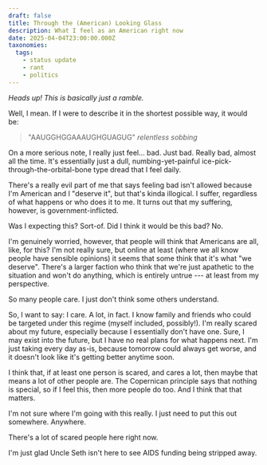 ```yaml
---
draft: false
title: Through the (American) Looking Glass
description: What I feel as an American right now
date: 2025-04-04T23:00:00.000Z
taxonomies:
  tags:
    - status update
    - rant
    - politics
---
```


*Heads up! This is basically just a ramble.*

Well, I mean. If I were to describe it in the shortest possible way, it would be:

> "AAUGGHGGAAAUGHGUAGUG" *relentless sobbing*

On a more serious note, I really just feel... bad. Just bad. Really bad, almost all the time. It's essentially just a dull, numbing-yet-painful ice-pick-through-the-orbital-bone type dread that I feel daily.

There's a really evil part of me that says feeling bad isn't allowed because I'm American and I "deserve it", but that's kinda illogical. I suffer, regardless of what happens or who does it to me. It turns out that my suffering, however, is government-inflicted.

Was I expecting this? Sort-of. Did I think it would be this bad? No.

I'm genuinely worried, however, that people will think that Americans are all, like, for this? I'm not really sure, but online at least (where we all know people have sensible opinions) it seems that some think that it's what "we deserve". There's a larger faction who think that we're just apathetic to the situation and won't do anything, which is entirely untrue --- at least from my perspective.

So many people care. I just don't think some others understand.

So, I want to say: I care. A lot, in fact. I know family and friends who could be targeted under this regime (myself included, possibly!). I'm really scared about my future, especially because I essentially don't have one. Sure, I may exist into the future, but I have no real plans for what happens next. I'm just taking every day as-is, because tomorrow could always get worse, and it doesn't look like it's getting better anytime soon.

I think that, if at least one person is scared, and cares a lot, then maybe that means a lot of other people are. The Copernican principle says that nothing is special, so if I feel this, then more people do too. And I think that that matters.

I'm not sure where I'm going with this really. I just need to put this out somewhere. Anywhere.

There's a lot of scared people here right now.

I'm just glad Uncle Seth isn't here to see AIDS funding being stripped away.
